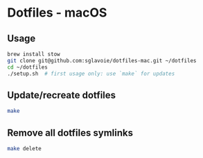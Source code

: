 # Dotfiles - macOS

## Usage

```bash
brew install stow
git clone git@github.com:sglavoie/dotfiles-mac.git ~/dotfiles
cd ~/dotfiles
./setup.sh  # first usage only: use `make` for updates
```

## Update/recreate dotfiles

```bash
make
```

## Remove all dotfiles symlinks

```bash
make delete
```
